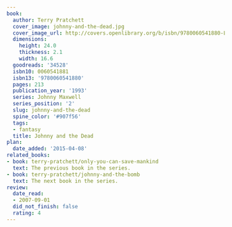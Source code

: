 ```yaml
---
book:
  author: Terry Pratchett
  cover_image: johnny-and-the-dead.jpg
  cover_image_url: http://covers.openlibrary.org/b/isbn/9780060541880-L.jpg
  dimensions:
    height: 24.0
    thickness: 2.1
    width: 16.6
  goodreads: '34528'
  isbn10: 0060541881
  isbn13: '9780060541880'
  pages: 213
  publication_year: '1993'
  series: Johnny Maxwell
  series_position: '2'
  slug: johnny-and-the-dead
  spine_color: '#907f56'
  tags:
  - fantasy
  title: Johnny and the Dead
plan:
  date_added: '2015-04-08'
related_books:
- book: terry-pratchett/only-you-can-save-mankind
  text: The previous book in the series.
- book: terry-pratchett/johnny-and-the-bomb
  text: The next book in the series.
review:
  date_read:
  - 2007-09-01
  did_not_finish: false
  rating: 4
---
```

